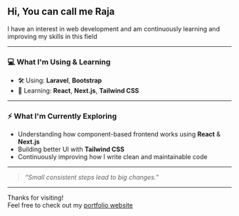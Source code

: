## Hi, You can call me **Raja**

I have an interest in web development and am continuously learning and improving my skills in this field

---

### 💻 What I'm Using & Learning

- 🛠️ Using: **Laravel**, **Bootstrap**
- 🚧 Learning: **React**, **Next.js**, **Tailwind CSS**

---

### ⚡ What I'm Currently Exploring

- Understanding how component-based frontend works using **React** & **Next.js**
- Building better UI with **Tailwind CSS**
- Continuously improving how I write clean and maintainable code

---

> _“Small consistent steps lead to big changes.”_

---

Thanks for visiting!  
Feel free to check out my <a href="https://yudaraja.github.io" target="_blank" rel="noopener noreferrer">
portfolio website
</a>
